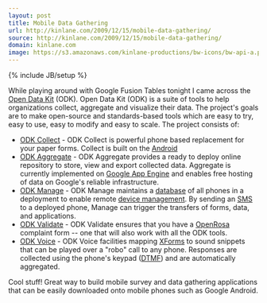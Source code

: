 ```yaml
---
layout: post
title: Mobile Data Gathering
url: http://kinlane.com/2009/12/15/mobile-data-gathering/
source: http://kinlane.com/2009/12/15/mobile-data-gathering/
domain: kinlane.com
image: https://s3.amazonaws.com/kinlane-productions/bw-icons/bw-api-a.png
---
```

{% include JB/setup %}

<p>
     While playing around with Google Fusion Tables tonight I came across the <a href="http://code.google.com/p/open-data-kit/">Open Data Kit</a> (ODK). Open Data Kit (ODK) is a suite of tools to help organizations collect, aggregate and visualize their data. The project's goals are to make open-source and standards-based tools which are easy to try, easy to use, easy to modify and easy to scale. The project consists of:
</p>
<ul class="mainlist">
     <li>
          <a href="http://code.google.com/p/open-data-kit/wiki/ODKCollect">ODK Collect</a> - ODK Collect is powerful phone based replacement for your paper forms. Collect is built on the <a rel="nofollow" href="http://www.android.com/">Android</a>
     </li>
     <li>
          <a href="http://code.google.com/p/open-data-kit/wiki/ODKAggregate">ODK Aggregate</a> - ODK Aggregate provides a ready to deploy online repository to store, view and export collected data. Aggregate is currently implemented on <a rel="nofollow" href="http://code.google.com/appengine/docs/whatisgoogleappengine.html">Google App Engine</a> and enables free hosting of data on Google's reliable infrastructure.
     </li>
     <li>
          <a href="http://code.google.com/p/open-data-kit/wiki/ODKManage">ODK Manage</a> - ODK Manage maintains a <a class="zem_slink" title="Database" rel="wikipedia" href="http://en.wikipedia.org/wiki/Database">database</a> of all phones in a deployment to enable remote <a class="zem_slink" title="Device Management" rel="wikipedia" href="http://en.wikipedia.org/wiki/Device_Management">device management</a>. By sending an <a class="zem_slink" title="SMS" rel="wikipedia" href="http://en.wikipedia.org/wiki/SMS">SMS</a> to a deployed phone, Manage can trigger the transfers of forms, data, and applications.
     </li>
     <li>
          <a href="http://code.google.com/p/open-data-kit/wiki/ODKValidate">ODK Validate</a> - ODK Validate ensures that you have a <a rel="nofollow" href="http://code.javarosa.org/">OpenRosa</a> complaint form -- one that will also work with all the ODK tools.
     </li>
     <li>
          <a href="http://code.google.com/p/open-data-kit/wiki/ODKVoice">ODK Voice</a> - ODK Voice facilities mapping <a class="zem_slink" title="XForms" rel="wikipedia" href="http://en.wikipedia.org/wiki/XForms">XForms</a> to sound snippets that can be played over a "robo" call to any phone. Responses are collected using the phone's keypad (<a class="zem_slink" title="Dual-tone multi-frequency" rel="wikipedia" href="http://en.wikipedia.org/wiki/Dual-tone_multi-frequency">DTMF</a>) and are automatically aggregated.
     </li>
</ul>
<p>
     Cool stuff! Great way to build mobile survey and data gathering applications that can be easily downloaded onto mobile phones such as Google Android.
</p>